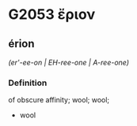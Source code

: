 # G2053 ἔριον

## érion

_(er'-ee-on | EH-ree-one | A-ree-one)_

### Definition

of obscure affinity; wool; wool; 

- wool
